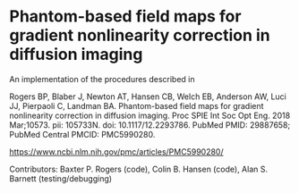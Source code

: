# Phantom-based field maps for gradient nonlinearity correction in diffusion imaging

An implementation of the procedures described in

Rogers BP, Blaber J, Newton AT, Hansen CB, Welch EB, Anderson AW, Luci JJ, 
Pierpaoli C, Landman BA. Phantom-based field maps for gradient nonlinearity
correction in diffusion imaging. Proc SPIE Int Soc Opt Eng. 2018 Mar;10573. pii: 105733N. doi: 10.1117/12.2293786. PubMed PMID: 29887658; PubMed Central PMCID: PMC5990280.

https://www.ncbi.nlm.nih.gov/pmc/articles/PMC5990280/


Contributors:
Baxter P. Rogers (code), 
Colin B. Hansen (code), 
Alan S. Barnett (testing/debugging)
